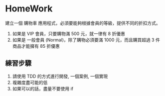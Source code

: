 # HomeWork #

建立一個 購物車 應用程式，必須要能夠根據會員的等級，提供不同的折扣方式。
1. 如果是 VIP 會員，只要購物滿 500 元，就一律有 8 折優惠
1. 如果是 一般會員 (Normal)，除了購物必須要滿 1000 元，而且購買超過 3 件商品才能擁有 85 折優惠


## 練習步驟 ##
1. 請使用 TDD 的方式進行開發, 一個案例, 一個實現
1. 複雜度盡可能的低
1. 如果可以的話，盡量不要使用 if
